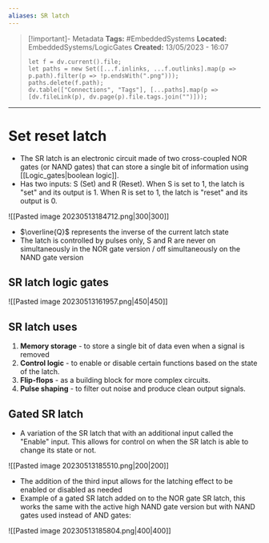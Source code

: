 ```yaml
---
aliases: SR latch
---
```


> [!important]- Metadata
> **Tags:** #EmbeddedSystems 
> **Located:** EmbeddedSystems/LogicGates
> **Created:** 13/05/2023 - 16:07
> ```dataviewjs
> let f = dv.current().file;
> let paths = new Set([...f.inlinks, ...f.outlinks].map(p => p.path).filter(p => !p.endsWith(".png")));
> paths.delete(f.path);
> dv.table(["Connections", "Tags"], [...paths].map(p => [dv.fileLink(p), dv.page(p).file.tags.join("")]));
> ```

___
# Set reset latch

- The SR latch is an electronic circuit made of two cross-coupled NOR gates (or NAND gates) that can store a single bit of information using [[Logic_gates|boolean logic]].
- Has two inputs: S (Set) and R (Reset). When S is set to 1, the latch is "set" and its output is 1. When R is set to 1, the latch is "reset" and its output is 0.

![[Pasted image 20230513184712.png|300|300]]
- $\overline{Q}$ represents the inverse of the current latch state 
- The latch is controlled by pulses only, S and R are never on simultaneously in the NOR gate version / off simultaneously on the NAND gate version 
## SR latch logic gates 

![[Pasted image 20230513161957.png|450|450]]

## SR latch uses 
1.  **Memory storage** - to store a single bit of data even when a signal is removed 
2.  **Control logic** - to enable or disable certain functions based on the state of the latch.
3.  **Flip-flops** - as a building block for more complex circuits.
4.  **Pulse shaping** - to filter out noise and produce clean output signals.


## Gated SR latch 
- A variation of the  SR latch that with an additional input called the "Enable" input. This  allows for control on when the SR latch is able to change its state or not.

![[Pasted image 20230513185510.png|200|200]]

- The addition of the third input allows for the latching effect to be enabled or disabled as needed
- Example of a gated SR latch added on to the NOR gate SR latch, this works the same with the active high NAND gate version but with NAND gates used instead of AND gates: 

![[Pasted image 20230513185804.png|400|400]]
